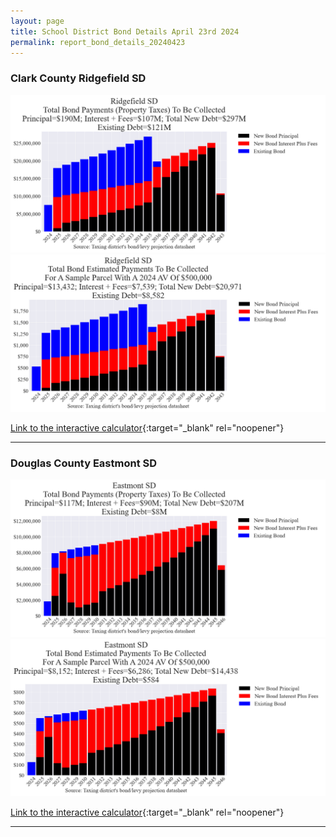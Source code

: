 ```yaml
---
layout: page
title: School District Bond Details April 23rd 2024
permalink: report_bond_details_20240423
---
```



### Clark County Ridgefield SD

![Ridgefield SD bond totals chart](pagesManual/LeviesReport/20240423/Ridgefield.png "Ridgefield SD bond totals chart")
![Ridgefield SD bond example parcel chart](pagesManual/LeviesReport/20240423/RidgefieldParcel.png "Ridgefield SD bond example parcel chart")

[Link to the interactive calculator](calculator_ridgefield_20240423_enhanced){:target="_blank" rel="noopener"}

___

### Douglas County Eastmont SD

![Eastmont SD bond totals chart](pagesManual/LeviesReport/20240423/Eastmont.png "Eastmont SD bond totals chart")
![Eastmont SD bond example parcel chart](pagesManual/LeviesReport/20240423/EastmontParcel.png "Eastmont SD bond example parcel chart")

[Link to the interactive calculator](calculator_eastmont_20240423_enhanced){:target="_blank" rel="noopener"}

___